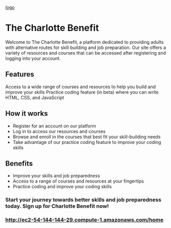 [logo](src/images/TCBWhite.webp)
# The Charlotte Benefit
Welcome to The Charlotte Benefit, a platform dedicated to providing adults with alternative routes for skill building and job preparation. Our site offers a variety of resources and courses that can be accessed after registering and logging into your account.

## Features
Access to a wide range of courses and resources to help you build and improve your skills
Practice coding feature (in beta) where you can write HTML, CSS, and JavaScript

## How it works
- Register for an account on our platform
- Log in to access our resources and courses
- Browse and enroll in the courses that best fit your skill-building needs
- Take advantage of our practice coding feature to improve your coding skills

## Benefits
- Improve your skills and job preparedness
- Access to a range of courses and resources at your fingertips
- Practice coding and improve your coding skills

### Start your journey towards better skills and job preparedness today. Sign up for Charlotte Benefit now!
### http://ec2-54-144-144-29.compute-1.amazonaws.com/home
